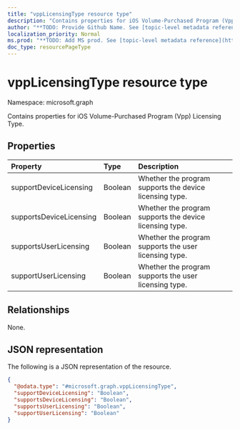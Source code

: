 ```yaml
---
title: "vppLicensingType resource type"
description: "Contains properties for iOS Volume-Purchased Program (Vpp) Licensing Type."
author: "**TODO: Provide Github Name. See [topic-level metadata reference](https://msgo.azurewebsites.net/add/document/guidelines/metadata.html#topic-level-metadata)**"
localization_priority: Normal
ms.prod: "**TODO: Add MS prod. See [topic-level metadata reference](https://msgo.azurewebsites.net/add/document/guidelines/metadata.html#topic-level-metadata)**"
doc_type: resourcePageType
---
```


# vppLicensingType resource type

Namespace: microsoft.graph



Contains properties for iOS Volume-Purchased Program (Vpp) Licensing Type.

## Properties
|Property|Type|Description|
|:---|:---|:---|
|supportDeviceLicensing|Boolean|Whether the program supports the device licensing type.|
|supportsDeviceLicensing|Boolean|Whether the program supports the device licensing type.|
|supportsUserLicensing|Boolean|Whether the program supports the user licensing type.|
|supportUserLicensing|Boolean|Whether the program supports the user licensing type.|

## Relationships
None.

## JSON representation
The following is a JSON representation of the resource.
<!-- {
  "blockType": "resource",
  "@odata.type": "microsoft.graph.vppLicensingType"
}
-->
``` json
{
  "@odata.type": "#microsoft.graph.vppLicensingType",
  "supportDeviceLicensing": "Boolean",
  "supportsDeviceLicensing": "Boolean",
  "supportsUserLicensing": "Boolean",
  "supportUserLicensing": "Boolean"
}
```

